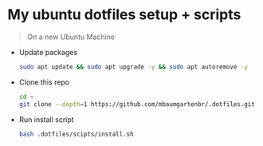 # My ubuntu dotfiles setup + scripts

> On a new Ubuntu Machine

- Update packages
  ```bash
  sudo apt update && sudo apt upgrade -y && sudo apt autoremove -y
  ```
- Clone this repo
  ```bash
  cd ~
  git clone --depth=1 https://github.com/mbaumgartenbr/.dotfiles.git
  ```
- Run install script
  ```bash
  bash .dotfiles/scipts/install.sh
  ```
